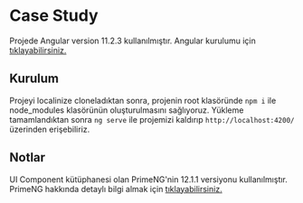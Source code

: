 # Case Study

Projede Angular version 11.2.3 kullanılmıştır. Angular kurulumu için [tıklayabilirsiniz.](https://angular.io/start)

## Kurulum

Projeyi localinize cloneladıktan sonra, projenin root klasöründe `npm i` ile node_modules klasörünün oluşturulmasını sağlıyoruz.
Yükleme tamamlandıktan sonra `ng serve` ile projemizi kaldırıp `http://localhost:4200/` üzerinden erişebiliriz.

## Notlar

UI Component kütüphanesi olan PrimeNG'nin 12.1.1 versiyonu kullanılmıştır. PrimeNG hakkında detaylı bilgi almak için [tıklayabilirsiniz.](https://www.primefaces.org/primeng/)
